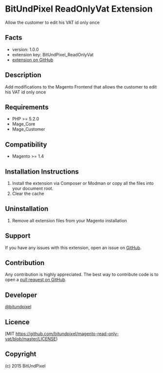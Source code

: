 BitUndPixel ReadOnlyVat Extension
=====================
Allow the customer to edit his VAT id only once

Facts
-----
- version: 1.0.0
- extension key: BitUndPixel_ReadOnlyVat
- [extension on GitHub](https://github.com/bitundpixel/magento-read-only-vat)

Description
-----------
Add modifications to the Magento Frontend that allows the customer to edit his VAT id only once

Requirements
------------
- PHP >= 5.2.0
- Mage_Core
- Mage_Customer

Compatibility
-------------
- Magento >= 1.4

Installation Instructions
-------------------------
1. Install the extension via Composer or Modman or copy all the files into your document root.
2. Clear the cache

Uninstallation
--------------
1. Remove all extension files from your Magento installation

Support
-------
If you have any issues with this extension, open an issue on [GitHub](https://github.com/bitundpixel/magento-read-only-vat/issues).

Contribution
------------
Any contribution is highly appreciated. The best way to contribute code is to open a [pull request on GitHub](https://help.github.com/articles/using-pull-requests).

Developer
---------
[@bitundpixel](https://twitter.com/bitundpixel)

Licence
-------
[MIT https://github.com/bitundpixel/magento-read-only-vat/blob/master/LICENSE)

Copyright
---------
(c) 2015 BitUndPixel
